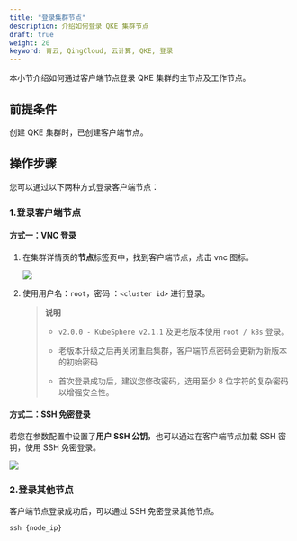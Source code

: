 ```yaml
---
title: "登录集群节点"
description: 介绍如何登录 QKE 集群节点
draft: true
weight: 20
keyword: 青云, QingCloud, 云计算, QKE, 登录
---
```


本小节介绍如何通过客户端节点登录 QKE 集群的主节点及工作节点。

## 前提条件

创建 QKE 集群时，已创建客户端节点。

## 操作步骤

您可以通过以下两种方式登录客户端节点：

### 1.登录客户端节点

#### 方式一：VNC 登录

1. 在集群详情页的**节点**标签页中，找到客户端节点，点击 vnc 图标。

   ![](../../_images/login_client_vnc.png)

2. 使用用户名：`root`，密码 ：`<cluster id>` 进行登录。

   > **说明**
   >
   > - `v2.0.0 - KubeSphere v2.1.1` 及更老版本使用 `root / k8s` 登录。
   >
   > - 老版本升级之后再关闭重启集群，客户端节点密码会更新为新版本的初始密码
   >
   > - 首次登录成功后，建议您修改密码，选用至少 8 位字符的复杂密码以增强安全性。

#### 方式二：SSH 免密登录

若您在参数配置中设置了**用户 SSH 公钥**，也可以通过在客户端节点加载 SSH 密钥，使用 SSH 免密登录。<!--SSH 公钥配置说明，请参见XXXX。-->

![](../../_images/login-from-ssh.png)

### 2.登录其他节点

客户端节点登录成功后，可以通过 SSH 免密登录其他节点。

```
ssh {node_ip}
```

